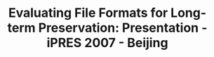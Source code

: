 ---
abstract: null
creators:
- Rog, Judith
- van Wijk, Caroline
date: null
document_url: https://services.phaidra.univie.ac.at/api/object/o:294504/download
grand_parent: iPRES
institutions: []
keywords:
- beijing
landing_page_url: https://phaidra.univie.ac.at/o:294504
language: eng
layout: publication
license: CC BY-SA 3.0 AT
notes_url: null
parent: iPRES 2007
presentation_url: null
size: 228284
source_name: iPRES
title: 'Evaluating File Formats for Long-term Preservation: Presentation - iPRES 2007
  - Beijing'
type: paper
year: 2007
---